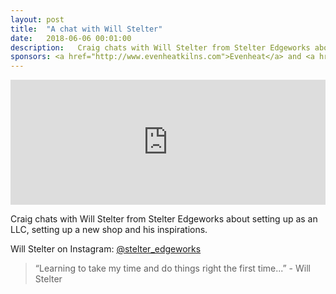 ```yaml
---
layout: post
title:  "A chat with Will Stelter"
date:   2018-06-06 00:01:00
description:   Craig chats with Will Stelter from Stelter Edgeworks about setting up as an LLC, setting up a new shop and his inspirations. 
sponsors: <a href="http://www.evenheatkilns.com">Evenheat</a> and <a href="http://www.tormek.com">Tormek</a>
---
```



<iframe frameborder='0' height='200px' scrolling='no' seamless src='https://embed.simplecast.com/4756582d?color=f5f5f5' width='100%'></iframe>


Craig chats with Will Stelter from Stelter Edgeworks about setting up as an LLC, setting up a new shop and his inspirations.

Will Stelter on Instagram: <a href="http://www.instagram.com/stelter_edgeworks">@stelter_edgeworks</a>





 


<blockquote class="largeQuote">“Learning to take my time and do things right the first time...” - Will Stelter</blockquote>



